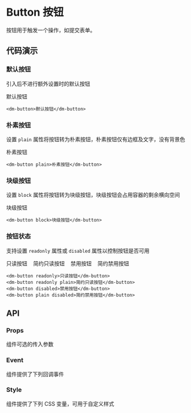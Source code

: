 <script setup lang="ts">
import buttonApi from "/api/button"
</script>

# Button 按钮

按钮用于触发一个操作，如提交表单。

## 代码演示

### 默认按钮

引入后不进行额外设置时的默认按钮

<dm-button>默认按钮</dm-button>

```vue
<dm-button>默认按钮</dm-button>
```

### 朴素按钮

设置 `plain` 属性将按钮转为朴素按钮，朴素按钮仅有边框及文字，没有背景色

<dm-button plain>朴素按钮</dm-button>

```vue
<dm-button plain>朴素按钮</dm-button>
```

### 块级按钮

设置 `block` 属性将按钮转为块级按钮，块级按钮会占用容器的剩余横向空间

<div style="width: 40%">
  <dm-button block>块级按钮</dm-button>
</div>

```vue
<dm-button block>块级按钮</dm-button>
```

### 按钮状态

支持设置 `readonly` 属性或 `disabled` 属性以控制按钮是否可用

<div style="display: flex; gap: 1rem;">
  <dm-button readonly>只读按钮</dm-button>
  <dm-button readonly plain>简约只读按钮</dm-button>
  <dm-button disabled>禁用按钮</dm-button>
  <dm-button plain disabled>简约禁用按钮</dm-button>
</div>

```vue
<dm-button readonly>只读按钮</dm-button>
<dm-button readonly plain>简约只读按钮</dm-button>
<dm-button disabled>禁用按钮</dm-button>
<dm-button plain disabled>简约禁用按钮</dm-button>
```

## API

### Props

组件可选的传入参数

<dm-table :data="buttonApi.props" align="left">
  <dm-table-column prop="name" label="参数"></dm-table-column>
  <dm-table-column prop="desc" label="说明" width="320"></dm-table-column>
  <dm-table-column prop="type" label="类型">
    <template #cell="{ row }">
			<em>{{ row.type }}</em>
    </template>
  </dm-table-column>
  <dm-table-column prop="default" label="默认值">
    <template #cell="{ row }">
			<code>{{ row.default }}</code>
    </template>
  </dm-table-column>
</dm-table>

### Event

组件提供了下列回调事件

<dm-table :data="buttonApi.events" align="left">
  <dm-table-column prop="name" label="事件名" width="80"></dm-table-column>
  <dm-table-column prop="desc" label="说明" width="400"></dm-table-column>
  <dm-table-column prop="type" label="回调参数">
    <template #cell="{ row }">
			<em>{{ row.type }}</em>
    </template>
  </dm-table-column>
</dm-table>

### Style

组件提供了下列 CSS 变量，可用于自定义样式

<dm-table :data="buttonApi.style" align="left">
  <dm-table-column prop="name" label="名称"></dm-table-column>
  <dm-table-column prop="type" label="默认值" width="160">
    <template #cell="{ row }">
			<em>{{ row.default }}</em>
    </template>
  </dm-table-column>
  <dm-table-column prop="desc" label="描述" width="120">
    <template #cell="{ row }">
			<em>{{ row.desc ? row.desc : '-' }}</em>
    </template>
  </dm-table-column>
</dm-table>